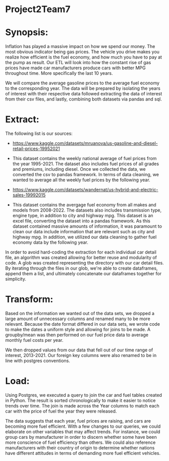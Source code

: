 # Project2Team7

# Synopsis:

 Inflation has played a massive impact on how we spend our money. The most obvious indicator being gas prices. The vehicle you drive makes you realize how efficient is the fuel economy, and how much you have to pay at the pump as result. Our ETL will look into how the constant rise of gas prices have made car manufacturers produce cars with better MPG throughout time. More specifically the last 10 years. 

We will compare the average gasoline prices to the average fuel economy to the corresponding year. The data will be prepared by isolating the years of interest with their respective data followed extracting the data of interest from their csv files, and lastly, combining both datasets via pandas and sql.


# Extract:

The following list is our sources:

- https://www.kaggle.com/datasets/mruanova/us-gasoline-and-diesel-retail-prices-19952021
- This dataset contains the weekly national average of fuel prices from the year 1995-2021. The dataset also includes fuel prices of all grades and premiums, including diesel. Once we collected the data, we converted the csv to pandas framework. In terms of data cleaning, we wanted to average all the weekly fuel prices by the following year.

- https://www.kaggle.com/datasets/wandernat/us-hybrid-and-electric-sales-19992015
- This dataset contains the avergage fuel economy from all makes and models from 2008-2022. The datasets also includes transmission type, engine type, in addition to city and highway mpg. This dataset is an excel file, converting the dataset into a pandas framework. As this dataset contained massive amounts of information, it was paramount to clean our data include information that are relevant such as city and highway mpg. In addition, we utilized our data cleaning to gather fuel economy data by the following year.

In order to avoid hard-coding the extraction for each individual car detail file, an algorithm was created allowing for better reuse and modularity of code. A glob was created representing the directory with our car detail files. By iterating through the files in our glob, we're able to create dataframes, append them a list, and ultimately concatenate our dataframes together for simplicity.

# Transform:

Based on the information we wanted out of the data sets, we dropped a large amount of unnecessary columns and renamed many to be more relevant. Because the date format differed in our data sets, we wrote code to make the dates a uniform style and allowing for joins to be made. A groupby/mean was then performed on our fuel price data to average monthly fuel costs per year.

We then dropped values from our data that fell out of our time range of interest, 2013-2021.  Our foreign key columns were also renamed to be in line with postgres conventions.

# Load:

Using Postgres, we executed a query to join the car and fuel tables created in Python. The result is sorted chronologically to make it easier to notice trends over time. The join is made across the Year columns to match each car with the price of fuel the year they were released.

The data suggests that each year, fuel prices are raising, and cars are becoming more fuel efficient. With a few changes to our queries, we could elaborate on other variables that may affect trends. For instance, we could group cars by manufacturer in order to discern whether some have been more conscience of fuel efficiency than others. We could also reference manufacturers with their country of origin to determine whether nations have different attitudes in terms of demanding more fuel efficient vehicles.

